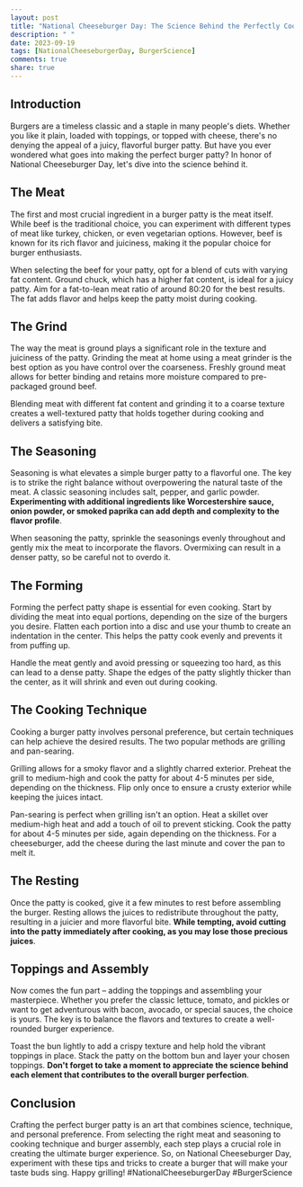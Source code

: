 ```yaml
---
layout: post
title: "National Cheeseburger Day: The Science Behind the Perfectly Cooked Burger Patty"
description: " "
date: 2023-09-19
tags: [NationalCheeseburgerDay, BurgerScience]
comments: true
share: true
---
```


## Introduction

Burgers are a timeless classic and a staple in many people's diets. Whether you like it plain, loaded with toppings, or topped with cheese, there's no denying the appeal of a juicy, flavorful burger patty. But have you ever wondered what goes into making the perfect burger patty? In honor of National Cheeseburger Day, let's dive into the science behind it.

## The Meat

The first and most crucial ingredient in a burger patty is the meat itself. While beef is the traditional choice, you can experiment with different types of meat like turkey, chicken, or even vegetarian options. However, beef is known for its rich flavor and juiciness, making it the popular choice for burger enthusiasts.

When selecting the beef for your patty, opt for a blend of cuts with varying fat content. Ground chuck, which has a higher fat content, is ideal for a juicy patty. Aim for a fat-to-lean meat ratio of around 80:20 for the best results. The fat adds flavor and helps keep the patty moist during cooking.

## The Grind

The way the meat is ground plays a significant role in the texture and juiciness of the patty. Grinding the meat at home using a meat grinder is the best option as you have control over the coarseness. Freshly ground meat allows for better binding and retains more moisture compared to pre-packaged ground beef.

Blending meat with different fat content and grinding it to a coarse texture creates a well-textured patty that holds together during cooking and delivers a satisfying bite.

## The Seasoning

Seasoning is what elevates a simple burger patty to a flavorful one. The key is to strike the right balance without overpowering the natural taste of the meat. A classic seasoning includes salt, pepper, and garlic powder. **Experimenting with additional ingredients like Worcestershire sauce, onion powder, or smoked paprika can add depth and complexity to the flavor profile**.

When seasoning the patty, sprinkle the seasonings evenly throughout and gently mix the meat to incorporate the flavors. Overmixing can result in a denser patty, so be careful not to overdo it.

## The Forming

Forming the perfect patty shape is essential for even cooking. Start by dividing the meat into equal portions, depending on the size of the burgers you desire. Flatten each portion into a disc and use your thumb to create an indentation in the center. This helps the patty cook evenly and prevents it from puffing up.

Handle the meat gently and avoid pressing or squeezing too hard, as this can lead to a dense patty. Shape the edges of the patty slightly thicker than the center, as it will shrink and even out during cooking.

## The Cooking Technique

Cooking a burger patty involves personal preference, but certain techniques can help achieve the desired results. The two popular methods are grilling and pan-searing.

Grilling allows for a smoky flavor and a slightly charred exterior. Preheat the grill to medium-high and cook the patty for about 4-5 minutes per side, depending on the thickness. Flip only once to ensure a crusty exterior while keeping the juices intact.

Pan-searing is perfect when grilling isn't an option. Heat a skillet over medium-high heat and add a touch of oil to prevent sticking. Cook the patty for about 4-5 minutes per side, again depending on the thickness. For a cheeseburger, add the cheese during the last minute and cover the pan to melt it.

## The Resting

Once the patty is cooked, give it a few minutes to rest before assembling the burger. Resting allows the juices to redistribute throughout the patty, resulting in a juicier and more flavorful bite. **While tempting, avoid cutting into the patty immediately after cooking, as you may lose those precious juices**.

## Toppings and Assembly

Now comes the fun part – adding the toppings and assembling your masterpiece. Whether you prefer the classic lettuce, tomato, and pickles or want to get adventurous with bacon, avocado, or special sauces, the choice is yours. The key is to balance the flavors and textures to create a well-rounded burger experience.

Toast the bun lightly to add a crispy texture and help hold the vibrant toppings in place. Stack the patty on the bottom bun and layer your chosen toppings. **Don't forget to take a moment to appreciate the science behind each element that contributes to the overall burger perfection**.

## Conclusion

Crafting the perfect burger patty is an art that combines science, technique, and personal preference. From selecting the right meat and seasoning to cooking technique and burger assembly, each step plays a crucial role in creating the ultimate burger experience. So, on National Cheeseburger Day, experiment with these tips and tricks to create a burger that will make your taste buds sing. Happy grilling! #NationalCheeseburgerDay #BurgerScience